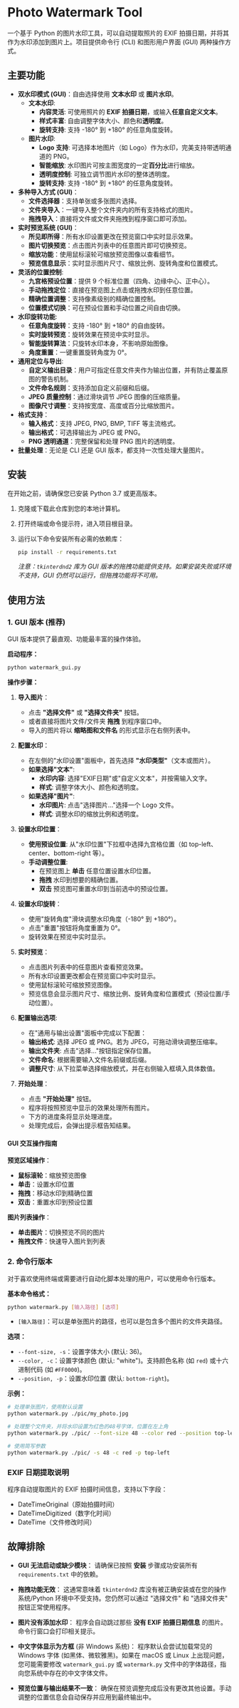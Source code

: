 # Photo Watermark Tool

一个基于 Python 的图片水印工具，可以自动提取照片的 EXIF 拍摄日期，并将其作为水印添加到图片上。项目提供命令行 (CLI) 和图形用户界面 (GUI) 两种操作方式。

## 主要功能

- **双水印模式 (GUI)**：自由选择使用 **文本水印** 或 **图片水印**。
    - **文本水印**:
        - **内容灵活**: 可使用照片的 **EXIF 拍摄日期**，或输入**任意自定义文本**。
        - **样式丰富**: 自由调整字体大小、颜色和**透明度**。
        - **旋转支持**: 支持 -180° 到 +180° 的任意角度旋转。
    - **图片水印**:
        - **Logo 支持**: 可选择本地图片（如 Logo）作为水印，完美支持带透明通道的 PNG。
        - **智能缩放**: 水印图片可按主图宽度的一定**百分比**进行缩放。
        - **透明度控制**: 可独立调节图片水印的整体透明度。
        - **旋转支持**: 支持 -180° 到 +180° 的任意角度旋转。
- **多种导入方式 (GUI)**：
    - **文件选择器**：支持单张或多张图片选择。
    - **文件夹导入**：一键导入整个文件夹内的所有支持格式的图片。
    - **拖拽导入**：直接将文件或文件夹拖拽到程序窗口即可添加。
- **实时预览系统 (GUI)**：
    - **所见即所得**：所有水印设置更改在预览窗口中实时显示效果。
    - **图片切换预览**：点击图片列表中的任意图片即可切换预览。
    - **缩放功能**：使用鼠标滚轮可缩放预览图像以查看细节。
    - **预览信息显示**：实时显示图片尺寸、缩放比例、旋转角度和位置模式。
- **灵活的位置控制**:
    - **九宫格预设位置**：提供 9 个标准位置（四角、边缘中心、正中心）。
    - **手动拖拽定位**：直接在预览图上点击或拖拽水印到任意位置。
    - **精确位置调整**：支持像素级别的精确位置控制。
    - **位置模式切换**：可在预设位置和手动位置之间自由切换。
- **水印旋转功能**:
    - **任意角度旋转**：支持 -180° 到 +180° 的自由旋转。
    - **实时旋转预览**：旋转效果在预览中实时显示。
    - **智能旋转算法**：只旋转水印本身，不影响原始图像。
    - **角度重置**：一键重置旋转角度为 0°。
- **通用定位与导出**:
    - **自定义输出目录**：用户可指定任意文件夹作为输出位置，并有防止覆盖原图的警告机制。
    - **文件命名规则**：支持添加自定义前缀和后缀。
    - **JPEG 质量控制**：通过滑块调节 JPEG 图像的压缩质量。
    - **图像尺寸调整**：支持按宽度、高度或百分比缩放图片。
- **格式支持**：
    - **输入格式**：支持 JPEG, PNG, BMP, TIFF 等主流格式。
    - **输出格式**：可选择输出为 JPEG 或 PNG。
    - **PNG 透明通道**：完整保留和处理 PNG 图片的透明度。
- **批量处理**：无论是 CLI 还是 GUI 版本，都支持一次性处理大量图片。

## 安装

在开始之前，请确保您已安装 Python 3.7 或更高版本。

1.  克隆或下载此仓库到您的本地计算机。
2.  打开终端或命令提示符，进入项目根目录。
3.  运行以下命令安装所有必需的依赖库：

    ```bash
    pip install -r requirements.txt
    ```
    *注意：`tkinterdnd2` 库为 GUI 版本的拖拽功能提供支持。如果安装失败或环境不支持，GUI 仍然可以运行，但拖拽功能将不可用。*

## 使用方法

### 1. GUI 版本 (推荐)

GUI 版本提供了最直观、功能最丰富的操作体验。

**启动程序：**

```bash
python watermark_gui.py
```

**操作步骤：**

1.  **导入图片**：
    - 点击 **"选择文件"** 或 **"选择文件夹"** 按钮。
    - 或者直接将图片文件/文件夹 **拖拽** 到程序窗口中。
    - 导入的图片将以 **缩略图和文件名** 的形式显示在右侧列表中。

2.  **配置水印**：
    - 在左侧的"水印设置"面板中，首先选择 **"水印类型"**（文本或图片）。
    - **如果选择"文本"**:
        - **水印内容**: 选择"EXIF日期"或"自定义文本"，并按需输入文字。
        - **样式**: 调整字体大小、颜色和透明度。
    - **如果选择"图片"**:
        - **水印图片**: 点击"选择图片..."选择一个 Logo 文件。
        - **样式**: 调整水印的缩放比例和透明度。

3.  **设置水印位置**：
    - **使用预设位置**: 从"水印位置"下拉框中选择九宫格位置（如 top-left、center、bottom-right 等）。
    - **手动调整位置**: 
        - 在预览图上 **单击** 任意位置设置水印位置。
        - **拖拽** 水印到想要的精确位置。
        - **双击** 预览图可重置水印到当前选中的预设位置。

4.  **设置水印旋转**：
    - 使用"旋转角度"滑块调整水印角度（-180° 到 +180°）。
    - 点击"重置"按钮将角度重置为 0°。
    - 旋转效果在预览中实时显示。

5.  **实时预览**：
    - 点击图片列表中的任意图片查看预览效果。
    - 所有水印设置更改都会在预览窗口中实时显示。
    - 使用鼠标滚轮可缩放预览图像。
    - 预览信息会显示图片尺寸、缩放比例、旋转角度和位置模式（预设位置/手动位置）。

6.  **配置输出选项**:
    - 在"通用与输出设置"面板中完成以下配置：
    - **输出格式**: 选择 JPEG 或 PNG。若为 JPEG，可拖动滑块调整压缩率。
    - **输出文件夹**: 点击"选择..."按钮指定保存位置。
    - **文件命名**: 根据需要输入文件名前缀或后缀。
    - **调整尺寸**: 从下拉菜单选择缩放模式，并在右侧输入框填入具体数值。

7.  **开始处理**：
    - 点击 **"开始处理"** 按钮。
    - 程序将按照预览中显示的效果处理所有图片。
    - 下方的进度条将显示处理进度。
    - 处理完成后，会弹出提示框告知结果。

#### GUI 交互操作指南

**预览区域操作**：
- **鼠标滚轮**：缩放预览图像
- **单击**：设置水印位置
- **拖拽**：移动水印到精确位置
- **双击**：重置水印到预设位置

**图片列表操作**：
- **单击图片**：切换预览不同的图片
- **拖拽文件**：快速导入图片到列表

### 2. 命令行版本

对于喜欢使用终端或需要进行自动化脚本处理的用户，可以使用命令行版本。

**基本命令格式：**

```bash
python watermark.py [输入路径] [选项]
```

-   `[输入路径]`：可以是单张图片的路径，也可以是包含多个图片的文件夹路径。

**选项：**

-   `--font-size, -s`：设置字体大小 (默认: 36)。
-   `--color, -c`：设置字体颜色 (默认: "white")。支持颜色名称 (如 `red`) 或十六进制代码 (如 `#FF0000`)。
-   `--position, -p`：设置水印位置 (默认: `bottom-right`)。

**示例：**

```bash
# 处理单张图片，使用默认设置
python watermark.py ./pic/my_photo.jpg

# 处理整个文件夹，并将水印设置为红色的48号字体，位置在左上角
python watermark.py ./pic/ --font-size 48 --color red --position top-left

# 使用简写参数
python watermark.py ./pic/ -s 48 -c red -p top-left
```

### EXIF 日期提取说明
程序自动提取图片的 EXIF 拍摄时间信息，支持以下字段：
- DateTimeOriginal（原始拍摄时间）
- DateTimeDigitized（数字化时间）  
- DateTime（文件修改时间）

## 故障排除

-   **GUI 无法启动或缺少模块**：
    请确保已按照 **安装** 步骤成功安装所有 `requirements.txt` 中的依赖。

-   **拖拽功能无效**：
    这通常意味着 `tkinterdnd2` 库没有被正确安装或在您的操作系统/Python 环境中不受支持。您仍然可以通过 "选择文件" 和 "选择文件夹" 按钮正常使用程序。

-   **图片没有添加水印**：
    程序会自动跳过那些 **没有 EXIF 拍摄日期信息** 的图片。命令行窗口会打印相关提示。

-   **中文字体显示为方框** (非 Windows 系统)：
    程序默认会尝试加载常见的 Windows 字体 (如黑体、微软雅黑)。如果在 macOS 或 Linux 上出现问题，您可能需要修改 `watermark_gui.py` 或 `watermark.py` 文件中的字体路径，指向您系统中存在的中文字体文件。

-   **预览位置与输出结果不一致**：
    确保在预览调整完成后没有更改其他设置。手动调整的位置信息会自动保存并应用到最终输出中。
